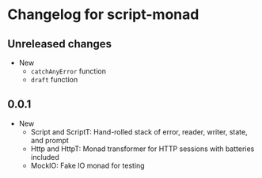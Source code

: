 # Changelog for script-monad

## Unreleased changes

* New
    * `catchAnyError` function
    * `draft` function

## 0.0.1

* New
    * Script and ScriptT: Hand-rolled stack of error, reader, writer, state, and prompt
    * Http and HttpT: Monad transformer for HTTP sessions with batteries included
    * MockIO: Fake IO monad for testing
